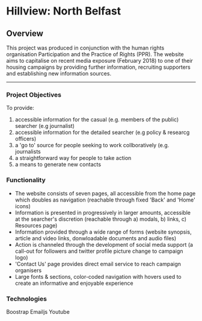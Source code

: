 # Hillview: North Belfast


## Overview
This project was produced in conjunction with the human rights organisation
Participation and the Practice of Rights (PPR). The website aims to capitalise
on recent media exposure (February 2018) to one of their housing campaigns
by providing further information, recruiting supporters and establishing 
new information sources.

<hr>

### Project Objectives
To provide: 
<ol>
    <li>accessible information for the casual (e.g. members of the public) 
    searcher (e.g journalist)</li>
    <li>accessible information for the detailed searcher (e.g policy & researcg 
    officers)</li>
    <li>a 'go to' source for people seeking to work collboratively 
    (e.g. journalists</li>
    <li>a straightforward way for people to take action</li>
    <li>a means to generate new contacts</li>
    
</ol>


### Functionality
<ul>
<li>The website consists of seven pages, all accessible from the home page which
doubles as navigation (reachable through fixed 'Back' and 'Home' icons)</li>

<li>Information is presented in progressively in larger amounts, accessible at the 
searcher's discretion (reachable through a) modals, b) links, c) Resources page)</li>

<li>Information provided through a wide range of forms (website synopsis, article and 
video links, donwloadable documents and audio files)</li>

<li>Action is channeled through the development of social meda support (a call-out
for followers and twitter profile picture change to campaign logo)</li>

<li>'Contact Us' page provides direct email service to reach campaign organisers</li>

<li>Large fonts & sections, color-coded navigation with hovers used to create an 
informative and enjoyable experience</li>
</ul>

### Technologies
Boostrap
Emailjs
Youtube







